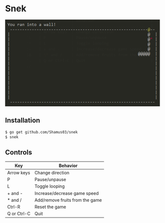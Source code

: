 # Snek

![](img/img1.png)

## Installation

```
$ go get github.com/Shamus03/snek
$ snek
```

## Controls

| Key         | Behavior                        |
| ----------- | ------------------------------- |
| Arrow keys  | Change direction                |
| P           | Pause/unpause                   |
| L           | Toggle looping                  |
| + and -     | Increase/decrease game speed    |
| \* and /    | Add/remove fruits from the game |
| Ctrl-R      | Reset the game                  |
| Q or Ctrl-C | Quit                            |
